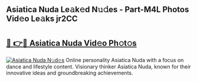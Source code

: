 ## Asiatica Nuda Le𝚊k𝚎d N𝚞𝚍es - Part-M4L Photos Vid𝚎o Le𝚊ks jr2CC

# <h2><a href="http://fbdthc.evod.top/?m=Asiatica+Nuda">🔗 👉🔴 Asiatica Nuda Vid𝚎o Ph𝚘t𝚘s</a></h2>

[![Asiatica Nuda N𝚞d𝚎s](https://i.imgur.com/8V9OHl7.gif)](http://fbdthc.evod.top/?m=Asiatica+Nuda)
Online personality Asiatica Nuda with a focus on dance and lifestyle content. Visionary thinker Asiatica Nuda, known for their innovative ideas and groundbreaking achievements. 
